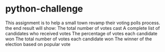 # python-challenge

This assignment is to help a small town revamp their voting polls process.
the end result will show:
The total number of votes cast
A complete list of candidates who received votes
The percentage of votes each candidate won
The total number of votes each candidate won
The winner of the election based on popular vote
